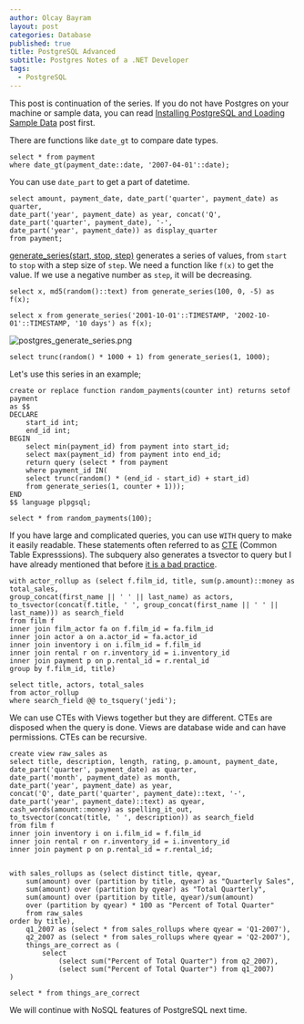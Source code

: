 ```yaml
---
author: Olcay Bayram
layout: post
categories: Database
published: true
title: PostgreSQL Advanced
subtitle: Postgres Notes of a .NET Developer
tags:
  - PostgreSQL
---
```

This post is continuation of the series. If you do not have Postgres on your machine or sample data, you can read [Installing PostgreSQL and Loading Sample Data]({{site.baseurl}}/2017/05/05/installing-postgresql-and-loading-sample-data/) post first.

There are functions like `date_gt` to compare date types.

	select * from payment
	where date_gt(payment_date::date, '2007-04-01'::date);
	
You can use `date_part` to get a part of datetime.

	select amount, payment_date, date_part('quarter', payment_date) as quarter, 
    date_part('year', payment_date) as year, concat('Q', date_part('quarter', payment_date), '-',
    date_part('year', payment_date)) as display_quarter
	from payment;

[generate_series(start, stop, step)](https://www.postgresql.org/docs/current/static/functions-srf.html) generates a series of values, from `start` to `stop` with a step size of `step`. We need a function like `f(x)` to get the value. If we use a negative number as `step`, it will be decreasing.

	select x, md5(random()::text) from generate_series(100, 0, -5) as f(x);

	select x from generate_series('2001-10-01'::TIMESTAMP, '2002-10-01'::TIMESTAMP, '10 days') as f(x);
	
![postgres_generate_series.png]({{site.baseurl}}/img/postgres_generate_series.png)

<!--more-->

	select trunc(random() * 1000 + 1) from generate_series(1, 1000);
	
Let's use this series in an example;
	
	create or replace function random_payments(counter int) returns setof payment
	as $$
	DECLARE
		start_id int;
		end_id int;
	BEGIN
		select min(payment_id) from payment into start_id;
		select max(payment_id) from payment into end_id;
		return query (select * from payment
		where payment_id IN(
		select trunc(random() * (end_id - start_id) + start_id)
		from generate_series(1, counter + 1)));
	END
	$$ language plpgsql;

	select * from random_payments(100);
	
If you have large and complicated queries, you can use `WITH` query to make it easily readable. These statements often referred to as [CTE](https://www.postgresql.org/docs/current/static/queries-with.html) (Common Table Expresssions). The subquery also generates a tsvector to query but I have already mentioned that before [it is a bad practice]({{site.baseurl}}/2017/05/09/postgresql-introduction/).

	with actor_rollup as (select f.film_id, title, sum(p.amount)::money as total_sales,
	group_concat(first_name || ' ' || last_name) as actors,
	to_tsvector(concat(f.title, ' ', group_concat(first_name || ' ' || last_name))) as search_field
	from film f
	inner join film_actor fa on f.film_id = fa.film_id
	inner join actor a on a.actor_id = fa.actor_id
	inner join inventory i on i.film_id = f.film_id
	inner join rental r on r.inventory_id = i.inventory_id
	inner join payment p on p.rental_id = r.rental_id
	group by f.film_id, title)

	select title, actors, total_sales
	from actor_rollup
	where search_field @@ to_tsquery('jedi');

We can use CTEs with Views together but they are different. CTEs are disposed when the query is done. Views are database wide and can have permissions. CTEs can be recursive.

	create view raw_sales as
	select title, description, length, rating, p.amount, payment_date,
	date_part('quarter', payment_date) as quarter,
	date_part('month', payment_date) as month,
	date_part('year', payment_date) as year,
	concat('Q', date_part('quarter', payment_date)::text, '-', date_part('year', payment_date)::text) as qyear,
	cash_words(amount::money) as spelling_it_out,
	to_tsvector(concat(title, ' ', description)) as search_field
	from film f
	inner join inventory i on i.film_id = f.film_id
	inner join rental r on r.inventory_id = i.inventory_id
	inner join payment p on p.rental_id = r.rental_id;


	with sales_rollups as (select distinct title, qyear,
		sum(amount) over (partition by title, qyear) as "Quarterly Sales",
		sum(amount) over (partition by qyear) as "Total Quarterly",
		sum(amount) over (partition by title, qyear)/sum(amount) 
        over (partition by qyear) * 100 as "Percent of Total Quarter"
		from raw_sales
	order by title),
		q1_2007 as (select * from sales_rollups where qyear = 'Q1-2007'),
		q2_2007 as (select * from sales_rollups where qyear = 'Q2-2007'),
		things_are_correct as (
			select 
				(select sum("Percent of Total Quarter") from q2_2007),
				(select sum("Percent of Total Quarter") from q1_2007)
	)

	select * from things_are_correct

We will continue with NoSQL features of PostgreSQL next time.
